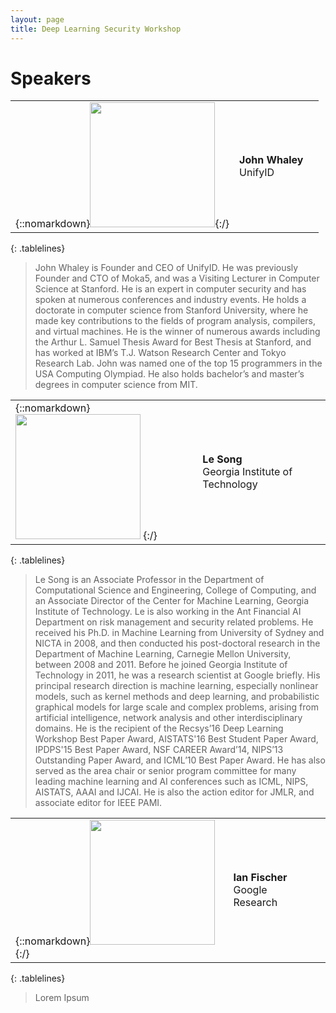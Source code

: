 ```yaml
---
layout: page
title: Deep Learning Security Workshop
---
```


<style>
.tablelines table, .tablelines td, .tablelines th {
        border: none !important;
        }
</style>

Speakers
===================

|   |   |   |
|---|---|---|
|{::nomarkdown}<img src="https://unify.id/images/John.jpeg" width=200>{:/} | __John Whaley__ <br> UnifyID |
{: .tablelines}
>John Whaley is Founder and CEO of UnifyID. He was previously Founder and CTO of Moka5, and was a Visiting Lecturer in Computer Science at Stanford. He is an expert in computer security and has spoken at numerous conferences and industry events. He holds a doctorate in computer science from Stanford University, where he made key contributions to the fields of program analysis, compilers, and virtual machines. He is the winner of numerous awards including the Arthur L. Samuel Thesis Award for Best Thesis at Stanford, and has worked at IBM’s T.J. Watson Research Center and Tokyo Research Lab. John was named one of the top 15 programmers in the USA Computing Olympiad. He also holds bachelor’s and master’s degrees in computer science from MIT. 

|   |   |   |
|---|---|---|
|{::nomarkdown}<img src="https://www.cc.gatech.edu/~lsong/resources/ls.png" width=200/> {:/} | **Le Song**<br> Georgia Institute of Technology |
{: .tablelines}
>Le Song is an Associate Professor in the Department of Computational Science and Engineering, College of Computing, and an Associate Director of the Center for Machine Learning, Georgia Institute of Technology. Le is also working in the Ant Financial AI Department on risk management and security related problems. He received his Ph.D. in Machine Learning from University of Sydney and NICTA in 2008, and then conducted his post-doctoral research in the Department of Machine Learning, Carnegie Mellon University, between 2008 and 2011. Before he joined Georgia Institute of Technology in 2011, he was a research scientist at Google briefly. His principal research direction is machine learning, especially nonlinear models, such as kernel methods and deep learning, and probabilistic graphical models for large scale and complex problems, arising from artificial intelligence, network analysis and other interdisciplinary domains. He is the recipient of the Recsys’16 Deep Learning Workshop Best Paper Award, AISTATS'16 Best Student Paper Award, IPDPS'15 Best Paper Award, NSF CAREER Award’14, NIPS’13 Outstanding Paper Award, and ICML’10 Best Paper Award. He has also served as the area chair or senior program committee for many leading machine learning and AI conferences such as ICML, NIPS, AISTATS, AAAI and IJCAI. He is also the action editor for JMLR, and associate editor for IEEE PAMI. 

|   |   |   |
|---|---|---|
|{::nomarkdown}<img src="https://d1qb2nb5cznatu.cloudfront.net/users/397970-medium_jpg?1405630157" width=200/> {:/} | **Ian Fischer**<br> Google Research |
{: .tablelines}
> Lorem Ipsum
